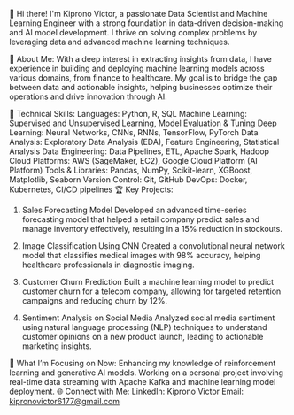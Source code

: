 
👋 Hi there! I'm Kiprono Victor, a passionate Data Scientist and Machine Learning Engineer with a strong foundation in data-driven decision-making and AI model development. I thrive on solving complex problems by leveraging data and advanced machine learning techniques.

💼 About Me:
With a deep interest in extracting insights from data, I have experience in building and deploying machine learning models across various domains, from finance to healthcare. My goal is to bridge the gap between data and actionable insights, helping businesses optimize their operations and drive innovation through AI.

🚀 Technical Skills:
Languages: Python, R, SQL
Machine Learning: Supervised and Unsupervised Learning, Model Evaluation & Tuning
Deep Learning: Neural Networks, CNNs, RNNs, TensorFlow, PyTorch
Data Analysis: Exploratory Data Analysis (EDA), Feature Engineering, Statistical Analysis
Data Engineering: Data Pipelines, ETL, Apache Spark, Hadoop
Cloud Platforms: AWS (SageMaker, EC2), Google Cloud Platform (AI Platform)
Tools & Libraries: Pandas, NumPy, Scikit-learn, XGBoost, Matplotlib, Seaborn
Version Control: Git, GitHub
DevOps: Docker, Kubernetes, CI/CD pipelines
🏆 Key Projects:
1. Sales Forecasting Model
Developed an advanced time-series forecasting model that helped a retail company predict sales and manage inventory effectively, resulting in a 15% reduction in stockouts.

2. Image Classification Using CNN
Created a convolutional neural network model that classifies medical images with 98% accuracy, helping healthcare professionals in diagnostic imaging.

3. Customer Churn Prediction
Built a machine learning model to predict customer churn for a telecom company, allowing for targeted retention campaigns and reducing churn by 12%.

4. Sentiment Analysis on Social Media
Analyzed social media sentiment using natural language processing (NLP) techniques to understand customer opinions on a new product launch, leading to actionable marketing insights.

🎯 What I’m Focusing on Now:
Enhancing my knowledge of reinforcement learning and generative AI models.
Working on a personal project involving real-time data streaming with Apache Kafka and machine learning model deployment.
🌐 Connect with Me:
LinkedIn: Kiprono Victor
Email: kipronovictor6177@gmail.com
